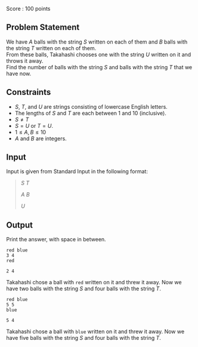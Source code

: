 Score : $100$ points

## Problem Statement

We have $A$ balls with the string $S$ written on each of them and $B$ balls with the string $T$ written on each of them.<br>
From these balls, Takahashi chooses one with the string $U$ written on it and throws it away.<br>
Find the number of balls with the string $S$ and balls with the string $T$ that we have now.

## Constraints

- $S$, $T$, and $U$ are strings consisting of lowercase English letters.
- The lengths of $S$ and $T$ are each between $1$ and $10$ (inclusive).
- $S \not= T$
- $S=U$ or $T=U$.
- $1 \leq A,B \leq 10$
- $A$ and $B$ are integers.

## Input

Input is given from Standard Input in the following format:

> $S$ $T$
> 
> $A$ $B$
> 
> $U$

## Output

Print the answer, with space in between.

```input1
red blue
3 4
red
```

```output1
2 4
```

Takahashi chose a ball with `red` written on it and threw it away.
Now we have two balls with the string $S$ and four balls with the string $T$.

```input2
red blue
5 5
blue
```

```output2
5 4
```

Takahashi chose a ball with `blue` written on it and threw it away.
Now we have five balls with the string $S$ and four balls with the string $T$.